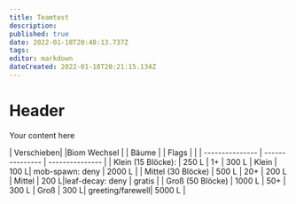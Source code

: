 ```yaml
---
title: Teamtest
description: 
published: true
date: 2022-01-18T20:48:13.737Z
tags: 
editor: markdown
dateCreated: 2022-01-18T20:21:15.134Z
---
```


# Header
Your content here


| Verschieben|  |Biom Wechsel  | | Bäume |  | Flags |  |
| --------------- | --------------- | --------------- |
| Klein (15 Blöcke): | 250 L | 1+ | 300 L | Klein | 100 L| mob-spawn: deny | 2000 L |
| Mittel (30 Blöcke) | 500 L | 20+ | 200 L | Mittel | 200 L|leaf-decay: deny | gratis |
| Groß (50 Blöcke) | 1000 L | 50+ | 300 L | Groß | 300 L| greeting/farewell| 5000 L |